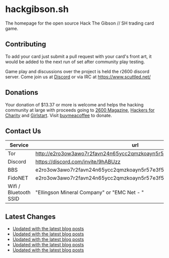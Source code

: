 # hackgibson.sh
The homepage for the open source Hack The Gibson // SH trading card game.


## Contributing

To add your card just submit a pull request with your card's front art, it would be added to the next run of set after community play testing.

Game play and discussions over the project is held the r2600 discord server. Come join us at [Discord](https://discord.com/invite/9hABUzz) or via IRC at https://www.scuttled.net/


## Donations

Your donation of $13.37 or more is welcome and helps the hacking community at large with proceeds going to [2600 Magazine](https://2600.com/), [Hackers for Charity](https://hackersforcharity.org) and [Girlstart](https://girlstart.org).  Visit [buymeacoffee](https://www.buymeacoffee.com/hackgibson.sh) to donate.


## Contact Us

Service | url
-|-
Tor | http://e2ro3ow3awo7r2favn24n65ycc2qmzkoayn5r57e3f56nvjwdcgg32ad.onion
Discord | https://discord.com/invite/9hABUzz
BBS | e2ro3ow3awo7r2favn24n65ycc2qmzkoayn5r57e3f56nvjwdcgg32ad.onion:23
FidoNET | e2ro3ow3awo7r2favn24n65ycc2qmzkoayn5r57e3f56nvjwdcgg32ad.onion:24554
Wifi / Bluetooth SSID | "Ellingson Mineral Company" or "EMC Net - <fidonet address>"

## Latest Changes
<!-- BLOG-POST-LIST:START -->
- [Updated with the latest blog posts](https://github.com/DFW2600/hackgibson.sh/commit/b79d155f5fcf254a8f1511e3ddb6c33ffcbb33c9)
- [Updated with the latest blog posts](https://github.com/DFW2600/hackgibson.sh/commit/5bcaaae85d364186b75749a93bbeeba0c720e212)
- [Updated with the latest blog posts](https://github.com/DFW2600/hackgibson.sh/commit/2ae7b49e6913642932f515338c11fa7214e4dea8)
- [Updated with the latest blog posts](https://github.com/DFW2600/hackgibson.sh/commit/a1789a82a236e991d9e7f6e67f5c44b390ce6fac)
- [Updated with the latest blog posts](https://github.com/DFW2600/hackgibson.sh/commit/5e6f618e9a51754eb0d551078230ade41f1ae911)
<!-- BLOG-POST-LIST:END -->
